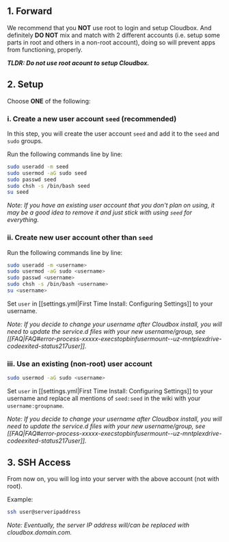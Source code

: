 ## 1. Forward 

We recommend that you **NOT** use root to login and setup Cloudbox. And definitely **DO NOT** mix and match with 2 different accounts (i.e. setup some parts in root and others in a non-root account), doing so will prevent apps from functioning, properly.<br/>

**_TLDR: Do not use root acount to setup Cloudbox._**

## 2. Setup


Choose **ONE** of the following:

###    i. Create a new user account `seed` (recommended)

In this step, you will create the user account `seed` and add it to the `seed` and `sudo` groups.  


Run the following commands line by line:


```bash
sudo useradd -m seed
sudo usermod -aG sudo seed
sudo passwd seed
sudo chsh -s /bin/bash seed
su seed
```

_Note: If you have an existing user account that you don't plan on using, it may be a good idea to remove it and just stick with using `seed` for everything._

###    ii. Create new user account other than `seed`

Run the following commands line by line:

```bash
sudo useradd -m <username>
sudo usermod -aG sudo <username>
sudo passwd <username>
sudo chsh -s /bin/bash <username>
su <username>
```

Set `user` in [[settings.yml|First Time Install: Configuring Settings]] to your username.

_Note: If you decide to change your username after Cloudbox install, you will need to update the service.d files with your new username/group, see [[FAQ|FAQ#error-process-xxxxx-execstopbinfusermount--uz-mntplexdrive-codeexited-status217user]]._


###    iii. Use an existing (non-root) user account

```bash
sudo usermod -aG sudo <username>
```

Set `user` in [[settings.yml|First Time Install: Configuring Settings]] to your username and replace all mentions of `seed:seed` in the wiki with your `username:groupname`.

_Note: If you decide to change your username after Cloudbox install, you will need to update the service.d files with your new username/group, see [[FAQ|FAQ#error-process-xxxxx-execstopbinfusermount--uz-mntplexdrive-codeexited-status217user]]._


## 3. SSH Access

From now on, you will log into your server with the above account (not with root).

Example:
```bash
ssh user@serveripaddress
```

_Note: Eventually, the server IP address will/can be replaced with cloudbox.domain.com._
